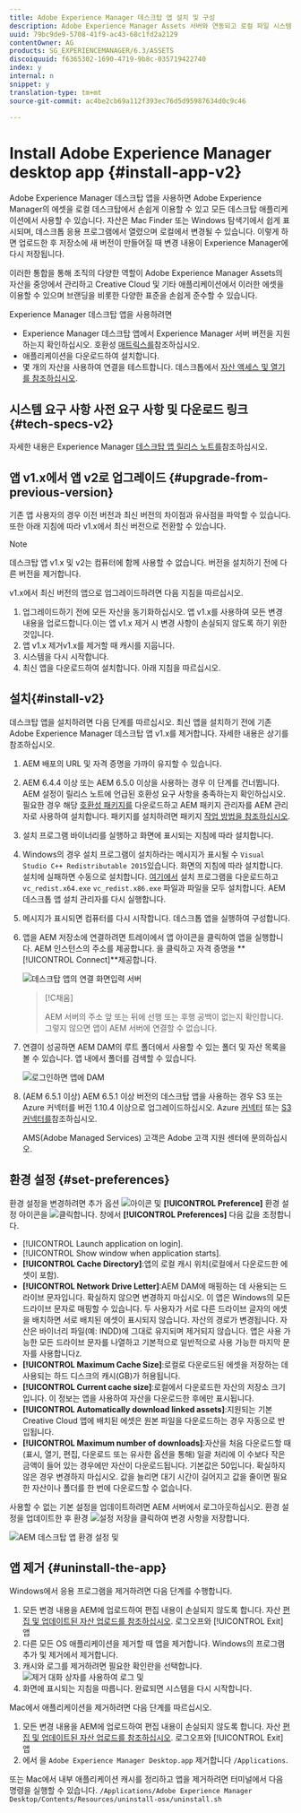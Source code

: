 ```yaml
---
title: Adobe Experience Manager 데스크탑 앱 설치 및 구성
description: Adobe Experience Manager Assets 서버와 연동되고 로컬 파일 시스템에서 에셋을 다운로드할 수 있도록 Adobe Experience Manager 데스크탑 앱을 설치하고 구성합니다.
uuid: 79bc9de9-5708-41f9-ac43-68c1fd2a2129
contentOwner: AG
products: SG_EXPERIENCEMANAGER/6.3/ASSETS
discoiquuid: f6365302-1690-4719-9b8c-035719422740
index: y
internal: n
snippet: y
translation-type: tm+mt
source-git-commit: ac4be2cb69a112f393ec76d5d95987634d0c9c46

---
```



# Install Adobe Experience Manager desktop app {#install-app-v2}

Adobe Experience Manager 데스크탑 앱을 사용하면 Adobe Experience Manager의 에셋을 로컬 데스크탑에서 손쉽게 이용할 수 있고 모든 데스크탑 애플리케이션에서 사용할 수 있습니다. 자산은 Mac Finder 또는 Windows 탐색기에서 쉽게 표시되며, 데스크톱 응용 프로그램에서 열렸으며 로컬에서 변경될 수 있습니다. 이렇게 하면 업로드한 후 저장소에 새 버전이 만들어질 때 변경 내용이 Experience Manager에 다시 저장됩니다.

이러한 통합을 통해 조직의 다양한 역할이 Adobe Experience Manager Assets의 자산을 중앙에서 관리하고 Creative Cloud 및 기타 애플리케이션에서 이러한 에셋을 이용할 수 있으며 브랜딩을 비롯한 다양한 표준을 손쉽게 준수할 수 있습니다.

Experience Manager 데스크탑 앱을 사용하려면

* Experience Manager 데스크탑 앱에서 Experience Manager 서버 버전을 지원하는지 확인하십시오. 호환성 [매트릭스를](release-notes-of-v1.md#compatibilitymatrix)참조하십시오.
* 애플리케이션을 다운로드하여 설치합니다.
* 몇 개의 자산을 사용하여 연결을 테스트합니다. 데스크톱에서 [자산 액세스 및 열기를 참조하십시오](use-app-v1.md#openondesktop).

## 시스템 요구 사항 사전 요구 사항 및 다운로드 링크 {#tech-specs-v2}

자세한 내용은 Experience Manager [데스크탑 앱 릴리스 노트를](release-notes.md)참조하십시오.

## 앱 v1.x에서 앱 v2로 업그레이드 {#upgrade-from-previous-version}

기존 앱 사용자의 경우 이전 버전과 최신 버전의 차이점과 유사점을 파악할 수 있습니다. 또한 아래 지침에 따라 v1.x에서 최신 버전으로 전환할 수 있습니다.

>[!NOTE]
>
>데스크탑 앱 v1.x 및 v2는 컴퓨터에 함께 사용할 수 없습니다. 버전을 설치하기 전에 다른 버전을 제거합니다.

v1.x에서 최신 버전의 앱으로 업그레이드하려면 다음 지침을 따르십시오.

1. 업그레이드하기 전에 모든 자산을 동기화하십시오. 앱 v1.x를 사용하여 모든 변경 내용을 업로드합니다.이는 앱 v1.x 제거 시 변경 사항이 손실되지 않도록 하기 위한 것입니다.
1. 앱 v1.x 제거v1.x를 제거할 때 캐시를 지웁니다.
1. 시스템을 다시 시작합니다.
1. 최신 앱을 다운로드하여 설치합니다. 아래 지침을 따르십시오.

##  설치{#install-v2}

데스크탑 앱을 설치하려면 다음 단계를 따르십시오. 최신 앱을 설치하기 전에 기존 Adobe Experience Manager 데스크탑 앱 v1.x를 제거합니다. 자세한 내용은 상기를 참조하십시오.

1. AEM 배포의 URL 및 자격 증명을 가까이 유지할 수 있습니다.
1. AEM 6.4.4 이상 또는 AEM 6.5.0 이상을 사용하는 경우 이 단계를 건너뜁니다. AEM 설정이 릴리스 노트에 언급된 호환성 요구 사항을 충족하는지 확인하십시오. 필요한 경우 해당 [호환성 패키지를](https://www.adobeaemcloud.com/content/marketplace/marketplaceProxy.html?packagePath=/content/companies/public/adobe/packages/cq640/featurepack/adobe-asset-link-support) 다운로드하고 AEM 패키지 관리자를 AEM 관리자로 사용하여 설치합니다. 패키지를 설치하려면 패키지 [작업 방법을 참조하십시오](https://helpx.adobe.com/experience-manager/6-5/sites/administering/using/package-manager.html).
1. 설치 프로그램 바이너리를 실행하고 화면에 표시되는 지침에 따라 설치합니다.
1. Windows의 경우 설치 프로그램이 설치하라는 메시지가 표시될 수 `Visual Studio C++ Redistributable 2015`있습니다. 화면의 지침에 따라 설치합니다. 설치에 실패하면 수동으로 설치합니다. [여기에서](https://www.microsoft.com/en-us/download/details.aspx?id=52685) 설치 프로그램을 다운로드하고 `vc_redist.x64.exe` `vc_redist.x86.exe` 파일과 파일을 모두 설치합니다. AEM 데스크톱 앱 설치 관리자를 다시 실행합니다.
1. 메시지가 표시되면 컴퓨터를 다시 시작합니다. 데스크톱 앱을 실행하여 구성합니다.
1. 앱을 AEM 저장소에 연결하려면 트레이에서 앱 아이콘을 클릭하여 앱을 실행합니다. AEM 인스턴스의 주소를 제공합니다. 을 클릭하고 자격 증명을 **[!UICONTROL Connect]**제공합니다.

   ![데스크탑 앱의 연결 화면입력 서버](assets/connect_da2.png "주소에 대한 연결 화면")

   >[!C채움]
   >
   >AEM 서버의 주소 앞 또는 뒤에 선행 또는 후행 공백이 없는지 확인합니다. 그렇지 않으면 앱이 AEM 서버에 연결할 수 없습니다.

1. 연결이 성공하면 AEM DAM의 루트 폴더에서 사용할 수 있는 폴더 및 자산 목록을 볼 수 있습니다. 앱 내에서 폴더를 검색할 수 있습니다.

   ![로그인하면 앱에 DAM](assets/firstview_da2.png "콘텐츠가 표시됩니다 로그인하면 앱에 DAM 콘텐츠가 표시됩니다")

1. (AEM 6.5.1 이상) AEM 6.5.1 이상 버전의 데스크탑 앱을 사용하는 경우 S3 또는 Azure 커넥터를 버전 1.10.4 이상으로 업그레이드하십시오. Azure [커넥터](https://helpx.adobe.com/experience-manager/6-5/sites/deploying/using/data-store-config.html#AzureDataStore) 또는 [S3 커넥터를](https://helpx.adobe.com/experience-manager/6-5/sites/deploying/using/data-store-config.html#AmazonS3DataStore)참조하십시오.

   AMS(Adobe Managed Services) 고객은 Adobe 고객 지원 센터에 문의하십시오.

## 환경 설정 {#set-preferences}

환경 설정을 변경하려면 추가 옵션 ![아이콘](assets/do-not-localize/more_options_da2.png) 및 **[!UICONTROL Preference]** 환경 설정 아이콘을 ![클릭합니다](assets/do-not-localize/preferences_icon_da2.png). 창에서 **[!UICONTROL Preferences]** 다음 값을 조정합니다.

* [!UICONTROL Launch application on login].
* [!UICONTROL Show window when application starts].
* **[!UICONTROL Cache Directory]**:앱의 로컬 캐시 위치(로컬에서 다운로드한 에셋이 포함).
* **[!UICONTROL Network Drive Letter]**:AEM DAM에 매핑하는 데 사용되는 드라이브 문자입니다. 확실하지 않으면 변경하지 마십시오. 이 앱은 Windows의 모든 드라이브 문자로 매핑할 수 있습니다. 두 사용자가 서로 다른 드라이브 글자의 에셋을 배치하면 서로 배치된 에셋이 표시되지 않습니다. 자산의 경로가 변경됩니다. 자산은 바이너리 파일(예: INDD)에 그대로 유지되며 제거되지 않습니다. 앱은 사용 가능한 모든 드라이브 문자를 나열하고 기본적으로 일반적으로 사용 가능한 마지막 문자를 사용합니다`Z`.
* **[!UICONTROL Maximum Cache Size]**:로컬로 다운로드된 에셋을 저장하는 데 사용되는 하드 디스크의 캐시(GB)가 허용됩니다.
* **[!UICONTROL Current cache size]**:로컬에서 다운로드한 자산의 저장소 크기입니다. 이 정보는 앱을 사용하여 자산을 다운로드한 후에만 표시됩니다.
* **[!UICONTROL Automatically download linked assets]**:지원되는 기본 Creative Cloud 앱에 배치된 에셋은 원본 파일을 다운로드하는 경우 자동으로 반입됩니다.
* **[!UICONTROL Maximum number of downloads]**:자산을 처음 다운로드할 때(표시, 열기, 편집, 다운로드 또는 유사한 옵션을 통해) 일괄 처리에 이 수보다 작은 금액이 들어 있는 경우에만 자산이 다운로드됩니다. 기본값은 50입니다. 확실하지 않은 경우 변경하지 마십시오. 값을 늘리면 대기 시간이 길어지고 값을 줄이면 필요한 자산이나 폴더를 한 번에 다운로드할 수 없습니다.

사용할 수 없는 기본 설정을 업데이트하려면 AEM 서버에서 로그아웃하십시오. 환경 설정을 업데이트한 후 환경 ![설정](assets/do-not-localize/save_preferences_da2.png) 저장을 클릭하여 변경 사항을 저장합니다.

![AEM 데스크탑 앱 환경 설정 및](assets/preferences_da2.png "설정데스크탑 앱 환경 설정")

## 앱 제거 {#uninstall-the-app}

Windows에서 응용 프로그램을 제거하려면 다음 단계를 수행합니다.

1. 모든 변경 내용을 AEM에 업로드하여 편집 내용이 손실되지 않도록 합니다. 자산 [편집 및 업데이트된 자산 업로드를 참조하십시오](using.md#edit-assets-upload-updated-assets). 로그오프와 [!UICONTROL Exit] 앱
1. 다른 모든 OS 애플리케이션을 제거할 때 앱을 제거합니다. Windows의 프로그램 추가 및 제거에서 제거합니다.
1. 캐시와 로그를 제거하려면 필요한 확인란을 선택합니다.
   ![제거 대화 상자를 사용하여 로그 및](assets/uninstall_da2.png "캐시 제거로그 및 캐시를 제거하는 제거 대화 상자")
1. 화면에 표시되는 지침을 따릅니다. 완료되면 시스템을 다시 시작합니다.

Mac에서 애플리케이션을 제거하려면 다음 단계를 따르십시오.

1. 모든 변경 내용을 AEM에 업로드하여 편집 내용이 손실되지 않도록 합니다. 자산 [편집 및 업데이트된 자산 업로드를 참조하십시오](using.md#edit-assets-upload-updated-assets). 로그오프와 [!UICONTROL Exit] 앱
1. 에서 을 `Adobe Experience Manager Desktop.app` 제거합니다 `/Applications`.

또는 Mac에서 내부 애플리케이션 캐시를 정리하고 앱을 제거하려면 터미널에서 다음 명령을 실행할 수 있습니다.
`/Applications/Adobe Experience Manager Desktop/Contents/Resources/uninstall-osx/uninstall.sh`
